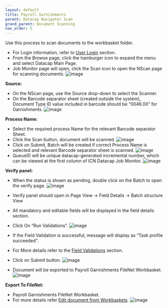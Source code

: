 ```yaml
---
layout: default
title: Payroll Garnishments
parent: Datacap Navigator Scan
grand_parent: Document Scanning
nav_order: 5
---
```

Use this process to scan documents to the workbasket folder.

- For Login information, refer to [User Login](https://pages.github.ibm.com/Global-EJS/gejs-user-manual/docs/UserLogin.html) section.
- From the Browse page, click the hamburger icon to expand the menu and select Datacap Main Page.
- Job Monitor page will open, click the Scan icon to open the NScan page for scanning documents.
    ![image](https://media.github.ibm.com/user/376381/files/7689b280-c5b9-11ec-930b-1865265c0123)

**Source:**
- On the NScan page, use the Source drop-down to select the Scanner.
- On the Barcode separator sheet (created outside the system), Document Type ID value included in barcode should be “0046.00” for Garnishments.
![image](https://media.github.ibm.com/user/376381/files/c8810700-c5be-11ec-9f23-afe6c071e95b)

**Process Name:**
- Select the required process Name for the relevant Barcode separator Sheet.
- Click the Scan button, document will be scanned.
![image](https://media.github.ibm.com/user/376381/files/d6cf2300-c5be-11ec-8ffe-763caf3c547a)
- Click on Submit, Batch will be created if correct Process Name is selected and relevant Barcode separator sheet is scanned.
![image](https://media.github.ibm.com/user/376381/files/de8ec780-c5be-11ec-8189-1bc80ffda197)
- QueueID will be unique datacap-generated incremental number, which can be viewed at the first column of ICN Datacap Job Monitor.
![image](https://media.github.ibm.com/user/376381/files/e6e70280-c5be-11ec-8011-6e9ec16fc512)

**Verify panel:**
- When the status is shown as pending, double click on the Batch to open the verify page.
![image](https://media.github.ibm.com/user/376381/files/f1090100-c5be-11ec-993a-261ac1933f3a)

- Verify panel should open in Page View -> Field Details -> Batch structure View
- All mandatory and editable fields will be displayed in the field details section.
- Click On “Run Validations”.
![image](https://media.github.ibm.com/user/376381/files/fa926900-c5be-11ec-943e-3ebe5b9484fb)
- If the Field Validation is successful, message will display as “Task profile succeeded”.
- For More details refer to the [Field Validations](https://pages.github.ibm.com/Global-EJS/gejs-user-manual/docs/DocumentImport/DocumentScanning/Datacap%20Navigator%20Scan/VerifyStage.html#field-validations) section.
- Click on Submit button.
![image](https://media.github.ibm.com/user/376381/files/05e59480-c5bf-11ec-82e9-8d539ee0f632)
- Document will be exported to Payroll Garnishments FileNet Workbasket.
![image](https://media.github.ibm.com/user/376381/files/10079300-c5bf-11ec-8266-bef2fe040f5a)

**Export To FileNet:**
- Payroll Garnishments FileNet Workbasket.
- For more details refer [Edit document from Workbaskets](https://pages.github.ibm.com/Global-EJS/gejs-user-manual/docs/DocumentImport/CommonFunctionalities/EditDocumentFromWorkbaskets.html).
![image](https://media.github.ibm.com/user/376381/files/1a299180-c5bf-11ec-867d-0dfbaac62e3d)

